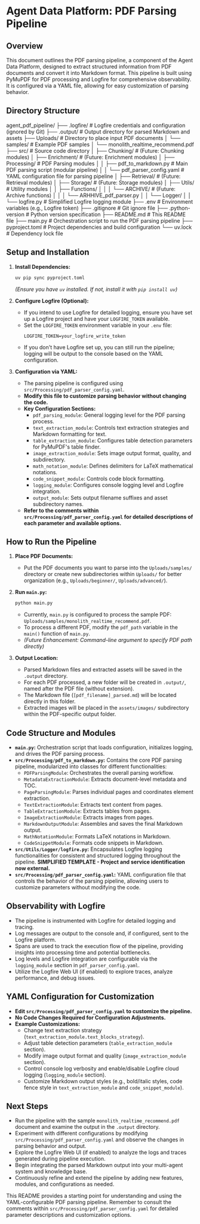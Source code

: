 # Agent Data Platform: PDF Parsing Pipeline

## Overview

This document outlines the PDF parsing pipeline, a component of the Agent Data Platform, designed to extract structured information from PDF documents and convert it into Markdown format. This pipeline is built using PyMuPDF for PDF processing and Logfire for comprehensive observability. It is configured via a YAML file, allowing for easy customization of parsing behavior.

## Directory Structure

agent_pdf_pipeline/
├── .logfire/                  # Logfire credentials and configuration (ignored by Git)
├── .output/                   # Output directory for parsed Markdown and assets
├── Uploads/                   # Directory to place input PDF documents
│   └── samples/             # Example PDF samples
│       └── monolith_realtime_recommend.pdf
├── src/                       # Source code directory
│   ├── Chunking/              # (Future: Chunking modules)
│   ├── Enrichment/            # (Future: Enrichment modules)
│   ├── Processing/           # PDF Parsing modules
│   │   ├── pdf_to_markdown.py # Main PDF parsing script (modular pipeline)
│   │   └── pdf_parser_config.yaml # YAML configuration file for parsing pipeline
│   ├── Retrieval/             # (Future: Retrieval modules)
│   ├── Storage/               # (Future: Storage modules)
│   ├── Utils/                 # Utility modules
│   │   ├── Functions/
│   │   │   └── ARCHIVE/     # (Future: Archive functions)
│   │   │       └── ARHHIVE_pdf_parser.py
│   │   └── Logger/
│   │       └── logfire.py   # Simplified Logfire logging module
├── .env                       # Environment variables (e.g., Logfire token)
├── .gitignore                 # Git ignore file
├── .python-version            # Python version specification
├── README.md                  # This README file
├── main.py                    # Orchestration script to run the PDF parsing pipeline
├── pyproject.toml             # Project dependencies and build configuration
└── uv.lock                    # Dependency lock file

## Setup and Installation

1.  **Install Dependencies:**

    ```bash
    uv pip sync pyproject.toml
    ```
    *(Ensure you have `uv` installed. If not, install it with `pip install uv`)*

2.  **Configure Logfire (Optional):**

    *   If you intend to use Logfire for detailed logging, ensure you have set up a Logfire project and have your `LOGFIRE_TOKEN` available.
    *   Set the `LOGFIRE_TOKEN` environment variable in your `.env` file:
        ```env
        LOGFIRE_TOKEN=your_logfire_write_token
        ```
    *   If you don't have Logfire set up, you can still run the pipeline; logging will be output to the console based on the YAML configuration.

3.  **Configuration via YAML:**

    *   The parsing pipeline is configured using `src/Processing/pdf_parser_config.yaml`.
    *   **Modify this file to customize parsing behavior without changing the code.**
    *   **Key Configuration Sections:**
        *   `pdf_parsing_module`:  General logging level for the PDF parsing process.
        *   `text_extraction_module`:  Controls text extraction strategies and Markdown formatting for text.
        *   `table_extraction_module`:  Configures table detection parameters for PyMuPDF's table finder.
        *   `image_extraction_module`:  Sets image output format, quality, and subdirectory.
        *   `math_notation_module`:  Defines delimiters for LaTeX mathematical notations.
        *   `code_snippet_module`:  Controls code block formatting.
        *   `logging_module`:  Configures console logging level and Logfire integration.
        *   `output_module`:  Sets output filename suffixes and asset subdirectory names.
    *   **Refer to the comments within `src/Processing/pdf_parser_config.yaml` for detailed descriptions of each parameter and available options.**

## How to Run the Pipeline

1.  **Place PDF Documents:**

    *   Put the PDF documents you want to parse into the `Uploads/samples/` directory or create new subdirectories within `Uploads/` for better organization (e.g., `Uploads/beginner/`, `Uploads/advanced/`).

2.  **Run `main.py`:**

    ```bash
    python main.py
    ```

    *   Currently, `main.py` is configured to process the sample PDF: `Uploads/samples/monolith_realtime_recommend.pdf`.
    *   To process a different PDF, modify the `pdf_path` variable in the `main()` function of `main.py`.
    *   *(Future Enhancement: Command-line argument to specify PDF path directly)*

3.  **Output Location:**

    *   Parsed Markdown files and extracted assets will be saved in the `.output` directory.
    *   For each PDF processed, a new folder will be created in `.output/`, named after the PDF file (without extension).
    *   The Markdown file (`[pdf_filename]_parsed.md`) will be located directly in this folder.
    *   Extracted images will be placed in the `assets/images/` subdirectory within the PDF-specific output folder.

## Code Structure and Modules

*   **`main.py`:** Orchestration script that loads configuration, initializes logging, and drives the PDF parsing process.
*   **`src/Processing/pdf_to_markdown.py`:** Contains the core PDF parsing pipeline, modularized into classes for different functionalities:
    *   `PDFParsingModule`: Orchestrates the overall parsing workflow.
    *   `MetadataExtractionModule`: Extracts document-level metadata and TOC.
    *   `PageParsingModule`: Parses individual pages and coordinates element extraction.
    *   `TextExtractionModule`: Extracts text content from pages.
    *   `TableExtractionModule`: Extracts tables from pages.
    *   `ImageExtractionModule`: Extracts images from pages.
    *   `MarkdownOutputModule`: Assembles and saves the final Markdown output.
    *   `MathNotationModule`: Formats LaTeX notations in Markdown.
    *   `CodeSnippetModule`: Formats code snippets in Markdown.
*   **`src/Utils/Logger/logfire.py`:**  Encapsulates Logfire logging functionalities for consistent and structured logging throughout the pipeline. **SIMPLIFIED TEMPLATE - Project and service identification now external.**
*   **`src/Processing/pdf_parser_config.yaml`:** YAML configuration file that controls the behavior of the parsing pipeline, allowing users to customize parameters without modifying the code.

## Observability with Logfire

*   The pipeline is instrumented with Logfire for detailed logging and tracing.
*   Log messages are output to the console and, if configured, sent to the Logfire platform.
*   Spans are used to track the execution flow of the pipeline, providing insights into processing time and potential bottlenecks.
*   Log levels and Logfire integration are configurable via the `logging_module` section in `pdf_parser_config.yaml`.
*   Utilize the Logfire Web UI (if enabled) to explore traces, analyze performance, and debug issues.

## YAML Configuration for Customization

*   **Edit `src/Processing/pdf_parser_config.yaml` to customize the pipeline.**
*   **No Code Changes Required for Configuration Adjustments.**
*   **Example Customizations:**
    *   Change text extraction strategy (`text_extraction_module.text_blocks_strategy`).
    *   Adjust table detection parameters (`table_extraction_module` section).
    *   Modify image output format and quality (`image_extraction_module` section).
    *   Control console log verbosity and enable/disable Logfire cloud logging (`logging_module` section).
    *   Customize Markdown output styles (e.g., bold/italic styles, code fence style in `text_extraction_module` and `code_snippet_module`).

## Next Steps

*   Run the pipeline with the sample `monolith_realtime_recommend.pdf` document and examine the output in the `.output` directory.
*   Experiment with different configurations by modifying `src/Processing/pdf_parser_config.yaml` and observe the changes in parsing behavior and output.
*   Explore the Logfire Web UI (if enabled) to analyze the logs and traces generated during pipeline execution.
*   Begin integrating the parsed Markdown output into your multi-agent system and knowledge base.
*   Continuously refine and extend the pipeline by adding new features, modules, and configurations as needed.

This README provides a starting point for understanding and using the YAML-configurable PDF parsing pipeline. Remember to consult the comments within `src/Processing/pdf_parser_config.yaml` for detailed parameter descriptions and customization options.